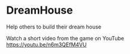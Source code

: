 # DreamHouse
Help others to build their dream house

Watch a short video from the game on YouTube
https://youtu.be/n6m3QEfM4VU

